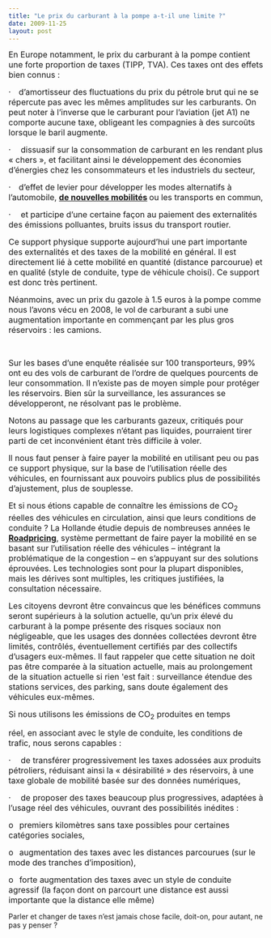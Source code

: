 ```yaml
---
title: "Le prix du carburant à la pompe a-t-il une limite ?"
date: 2009-11-25
layout: post
---
```


<p class="MsoNormal"><span><font size="3">En Europe notamment, le prix du carburant à la pompe contient une forte proportion de taxes (TIPP, TVA). Ces taxes ont des effets bien connus :</font></span></p> <p class="MsoNormal"><span><span><font size="3">·</font><span>    </span></span></span><span dir="ltr"><span><font size="3">d’amortisseur des fluctuations du prix du pétrole brut qui ne se répercute pas avec les mêmes amplitudes sur les carburants. On peut noter à l’inverse que le carburant pour l’aviation (jet A1) ne comporte aucune taxe, obligeant les compagnies à des surcoûts lorsque le baril augmente.</font></span></span></p> <p class="MsoNormal"><span><span><font size="3">·</font><span>     </span></span></span><span dir="ltr"><span><font size="3">dissuasif sur la consommation de carburant en les rendant plus « chers », et facilitant ainsi le développement des économies d’énergies chez les consommateurs et les industriels du secteur, </font></span></span></p> <p class="MsoNormal"><span><span><font size="3">·</font><span>    </span></span></span><span dir="ltr"><span><font size="3">d’effet de levier pour développer les modes alternatifs à l’automobile, <strong><a href="/2009/11/le-passage-de-lobjet-vehicule-aux-services-de-mobilite-une-chance.html">de nouvelles mobilités</a> </strong>ou les transports en commun,</font></span></span></p> <p class="MsoNormal"><span><span><font size="3">·</font><span>     </span></span></span><span dir="ltr"><span><font size="3">et participe d’une certaine façon au paiement des externalités des émissions polluantes, bruits issus du transport routier.</font></span></span></p> <p class="MsoNormal"><span><font size="3"></font></span></p> <p class="MsoNormal"><span><font size="3">Ce support physique supporte aujourd’hui une part importante des externalités et des taxes de la mobilité en général. Il est directement lié à cette mobilité en quantité (distance parcourue) et en qualité (style de conduite, type de véhicule choisi). Ce support est donc très pertinent.</font></span></p> <p class="MsoNormal"><span><font size="3"></font></span></p> <p class="MsoNormal"><span><font size="3">Néanmoins, avec un prix du gazole à 1.5 euros à la pompe comme nous l’avons vécu en 2008, le vol de carburant a subi une augmentation importante en commençant par les plus gros réservoirs : les camions. </font></span></p> <p class="MsoNormal"><span><font size="3"></font></span> </p> <p class="MsoNormal"><span><font size="3"></font></span></p>   <!--more-->  <p class="MsoNormal"><span><font size="3">Sur les bases d’une enquête réalisée sur 100 transporteurs, 99% ont eu des vols de carburant de l’ordre de quelques pourcents de leur consommation. Il n’existe pas de moyen simple pour protéger les réservoirs. Bien sûr la surveillance, les assurances se développeront, ne résolvant pas le problème.</font></span></p> <p class="MsoNormal"><span><font size="3"></font></span></p> <p class="MsoNormal"><span><font size="3">Notons au passage que les carburants gazeux, critiqués pour leurs logistiques complexes n’étant pas liquides, pourraient tirer parti de cet inconvénient étant très difficile à voler.</font></span></p> <p class="MsoNormal"><span><font size="3"></font></span></p> <p class="MsoNormal"><span><font size="3">Il nous faut penser à faire payer la mobilité en utilisant peu ou pas ce support physique, sur la base de l’utilisation réelle des véhicules, en fournissant aux pouvoirs publics plus de possibilités d’ajustement, plus de souplesse.</font></span></p> <p class="MsoNormal"><span><font size="3"></font></span></p> <p class="MsoNormal"><span><font size="3">Et si nous étions capable de connaître les émissions de CO<sub>2</sub> réelles des véhicules en circulation, ainsi que leurs conditions de conduite ? La Hollande étudie depuis de nombreuses années le <strong><a href="http://www.verkeerenwaterstaat.nl/english/topics/mobility_and_accessibility/roadpricing/">Roadpricing</a></strong>, système permettant de faire payer la mobilité en se basant sur l’utilisation réelle des véhicules – intégrant la problématique de la congestion – en s’appuyant sur des solutions éprouvées. Les technologies sont pour la plupart disponibles, mais les dérives sont multiples, les critiques justifiées, la consultation nécessaire.</font></span></p> <p class="MsoNormal"><span><font size="3"></font></span></p> <p class="MsoNormal"><span><font size="3">Les citoyens devront être convaincus que les bénéfices communs seront supérieurs à la solution actuelle, qu’un prix élevé du carburant à la pompe présente des risques sociaux non négligeable, que les usages des données collectées devront être limités, contrôlés, éventuellement certifiés par des collectifs d’usagers eux-mêmes. Il faut rappeler que cette situation ne doit pas être comparée à la situation actuelle, mais au prolongement de la situation actuelle si rien 'est fait : surveillance étendue des stations services, des parking, sans doute également des véhicules eux-mêmes.</font></span></p> <p class="MsoNormal"><span><font size="3"></font></span></p> <p class="MsoNormal"><span><font size="3">Si nous utilisons les émissions de CO<sub>2</sub> produites en temps
réel, en associant avec le style de conduite, les conditions de trafic, nous serons capables :</font></span></p> <p class="MsoNormal"><span><span><font size="3">·</font><span>     </span></span></span><span dir="ltr"><span><font size="3">de transférer progressivement les taxes adossées aux produits pétroliers, réduisant ainsi la « désirabilité » des réservoirs, à une taxe globale de mobilité basée sur des données numériques, </font></span></span></p> <p class="MsoNormal"><span><span><font size="3">·</font><span>     </span></span></span><span dir="ltr"><span><font size="3">de proposer des taxes beaucoup plus progressives, adaptées à l’usage réel des véhicules, ouvrant des possibilités inédites :</font></span></span></p> <p class="MsoNormal"><span><span><font size="3">o</font><span>   </span></span></span><span dir="ltr"><span><font size="3">premiers kilomètres sans taxe possibles pour certaines catégories sociales,</font></span></span></p> <p class="MsoNormal"><span><span><font size="3">o</font><span>   </span></span></span><span dir="ltr"><span><font size="3">augmentation des taxes avec les distances parcourues (sur le mode des tranches d’imposition),</font></span></span></p> <p class="MsoNormal"><span><span><font size="3">o</font><span>   </span></span></span><span dir="ltr"><span><font size="3">forte augmentation des taxes avec un style de conduite agressif (la façon dont on parcourt une distance est aussi importante que la distance elle même)</font></span></span></p> <p class="MsoNormal"><span><font size="3"></font></span></p><span>Parler et changer de taxes n’est jamais chose facile, doit-on, pour autant, ne pas y penser ?</span>